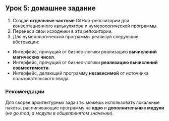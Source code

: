 ## Урок 5: домашнее задание
1. Создай **отдельные частные** GitHub-репозитории для конвертационного калькулятора и нумерологической программы.
2. Перенеси свои исходники в эти репозитории.
3. Для нумерологической программы реализуй следующие абстракции:
* Интерфейс, прячущий от бизнес-логики реализацию **вычислений магических чисел**.
* Интерфейс, прячущий от бизнес-логики **реализацию вычислений совместимости**.
* Интерфейс, делающий программу **независимой** от источника пользовательского ввода.

### Рекомендации
Для скорее архитектурных задач ты можешь использовать локальные пакеты, распиливающие программу на **ядро** и **дополнительные модули** (_не go.mod, а модули в общепринятом значении_).